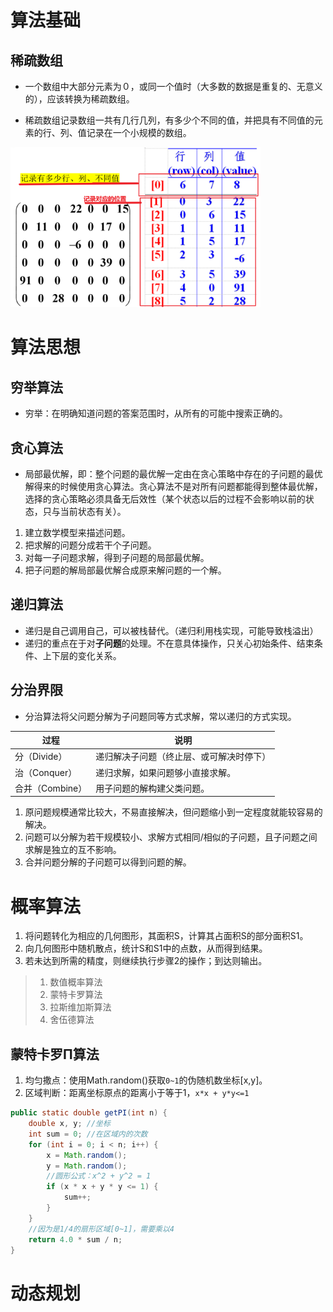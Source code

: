 # 算法基础

## 稀疏数组

- 一个数组中大部分元素为０，或同一个值时（大多数的数据是重复的、无意义的），应该转换为稀疏数组。

- 稀疏数组记录数组一共有几行几列，有多少个不同的值，并把具有不同值的元素的行、列、值记录在一个小规模的数组。

<img src="../pictures/Snipaste_2022-11-24_20-47-39.png" width="400"/>  

# 算法思想

## 穷举算法

- 穷举：在明确知道问题的答案范围时，从所有的可能中搜索正确的。

## 贪心算法

- 局部最优解，即：整个问题的最优解一定由在贪心策略中存在的子问题的最优解得来的时候使用贪心算法。贪心算法不是对所有问题都能得到整体最优解，选择的贪心策略必须具备无后效性（某个状态以后的过程不会影响以前的状态，只与当前状态有关）。

1. 建立数学模型来描述问题。
2. 把求解的问题分成若干个子问题。
3. 对每一子问题求解，得到子问题的局部最优解。
4. 把子问题的解局部最优解合成原来解问题的一个解。

## 递归算法

- 递归是自己调用自己，可以被栈替代。（递归利用栈实现，可能导致栈溢出）
- 递归的重点在于对**子问题**的处理。不在意具体操作，只关心初始条件、结束条件、上下层的变化关系。

## 分治界限

- 分治算法将父问题分解为子问题同等方式求解，常以递归的方式实现。

| 过程            | 说明                                     |
| --------------- | ---------------------------------------- |
| 分（Divide）    | 递归解决子问题（终止层、或可解决时停下） |
| 治（Conquer）   | 递归求解，如果问题够小直接求解。         |
| 合并（Combine） | 用子问题的解构建父类问题。               |

1. 原问题规模通常比较大，不易直接解决，但问题缩小到一定程度就能较容易的解决。
2. 问题可以分解为若干规模较小、求解方式相同/相似的子问题，且子问题之间求解是独立的互不影响。
3. 合并问题分解的子问题可以得到问题的解。

# 概率算法

1. 将问题转化为相应的几何图形，其面积S，计算其占面积S的部分面积S1。
2. 向几何图形中随机散点，统计S和S1中的点数，从而得到结果。
3. 若未达到所需的精度，则继续执行步骤2的操作；到达则输出。

>1. 数值概率算法
>2. 蒙特卡罗算法
>3. 拉斯维加斯算法
>4. 舍伍德算法

## 蒙特卡罗Π算法

1. 均匀撒点：使用Math.random()获取`0~1`的伪随机数坐标[x,y]。
2. 区域判断：距离坐标原点的距离小于等于1，`x*x + y*y<=1`

```java
public static double getPI(int n) {
    double x, y; //坐标
    int sum = 0; //在区域内的次数
    for (int i = 0; i < n; i++) {
        x = Math.random();
        y = Math.random();
        //圆形公式：x^2 + y^2 = 1
        if (x * x + y * y <= 1) {
            sum++;
        }
    }
    //因为是1/4的扇形区域[0~1]，需要乘以4
    return 4.0 * sum / n;
}
```

# 动态规划


